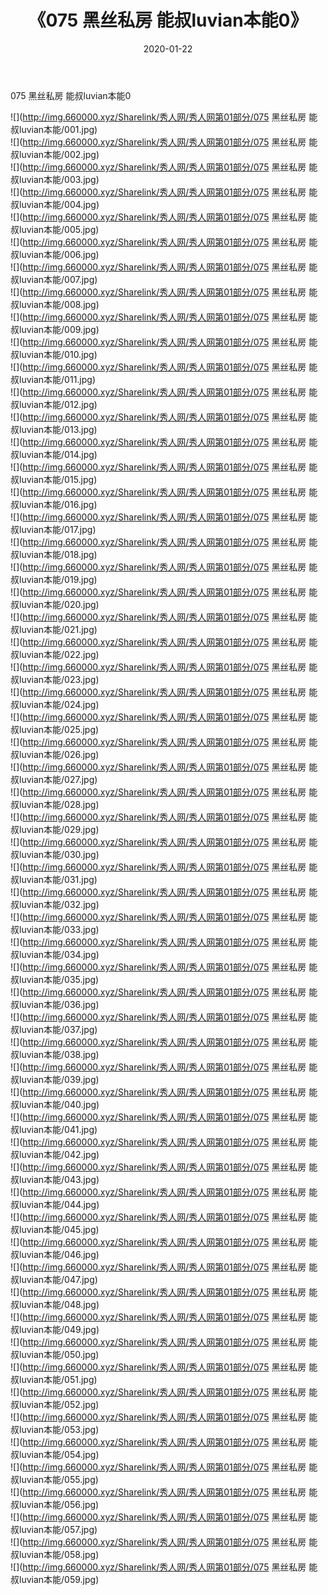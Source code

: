 ﻿---
layout: post
title:  《075 黑丝私房 能叔luvian本能0》
date:   2020-01-22
img: http://img.660000.xyz/Sharelink/秀人网/秀人网第01部分/075 黑丝私房 能叔luvian本能0/000.jpg
categories: [美女, 清纯, 唯美]
---

075 黑丝私房 能叔luvian本能0

  ![](http://img.660000.xyz/Sharelink/秀人网/秀人网第01部分/075 黑丝私房 能叔luvian本能/001.jpg) <br> ![](http://img.660000.xyz/Sharelink/秀人网/秀人网第01部分/075 黑丝私房 能叔luvian本能/002.jpg) <br> ![](http://img.660000.xyz/Sharelink/秀人网/秀人网第01部分/075 黑丝私房 能叔luvian本能/003.jpg) <br> ![](http://img.660000.xyz/Sharelink/秀人网/秀人网第01部分/075 黑丝私房 能叔luvian本能/004.jpg) <br> ![](http://img.660000.xyz/Sharelink/秀人网/秀人网第01部分/075 黑丝私房 能叔luvian本能/005.jpg) <br> ![](http://img.660000.xyz/Sharelink/秀人网/秀人网第01部分/075 黑丝私房 能叔luvian本能/006.jpg) <br> ![](http://img.660000.xyz/Sharelink/秀人网/秀人网第01部分/075 黑丝私房 能叔luvian本能/007.jpg) <br> ![](http://img.660000.xyz/Sharelink/秀人网/秀人网第01部分/075 黑丝私房 能叔luvian本能/008.jpg) <br> ![](http://img.660000.xyz/Sharelink/秀人网/秀人网第01部分/075 黑丝私房 能叔luvian本能/009.jpg) <br> ![](http://img.660000.xyz/Sharelink/秀人网/秀人网第01部分/075 黑丝私房 能叔luvian本能/010.jpg) <br> ![](http://img.660000.xyz/Sharelink/秀人网/秀人网第01部分/075 黑丝私房 能叔luvian本能/011.jpg) <br> ![](http://img.660000.xyz/Sharelink/秀人网/秀人网第01部分/075 黑丝私房 能叔luvian本能/012.jpg) <br> ![](http://img.660000.xyz/Sharelink/秀人网/秀人网第01部分/075 黑丝私房 能叔luvian本能/013.jpg) <br> ![](http://img.660000.xyz/Sharelink/秀人网/秀人网第01部分/075 黑丝私房 能叔luvian本能/014.jpg) <br> ![](http://img.660000.xyz/Sharelink/秀人网/秀人网第01部分/075 黑丝私房 能叔luvian本能/015.jpg) <br> ![](http://img.660000.xyz/Sharelink/秀人网/秀人网第01部分/075 黑丝私房 能叔luvian本能/016.jpg) <br> ![](http://img.660000.xyz/Sharelink/秀人网/秀人网第01部分/075 黑丝私房 能叔luvian本能/017.jpg) <br> ![](http://img.660000.xyz/Sharelink/秀人网/秀人网第01部分/075 黑丝私房 能叔luvian本能/018.jpg) <br> ![](http://img.660000.xyz/Sharelink/秀人网/秀人网第01部分/075 黑丝私房 能叔luvian本能/019.jpg) <br> ![](http://img.660000.xyz/Sharelink/秀人网/秀人网第01部分/075 黑丝私房 能叔luvian本能/020.jpg) <br> ![](http://img.660000.xyz/Sharelink/秀人网/秀人网第01部分/075 黑丝私房 能叔luvian本能/021.jpg) <br> ![](http://img.660000.xyz/Sharelink/秀人网/秀人网第01部分/075 黑丝私房 能叔luvian本能/022.jpg) <br> ![](http://img.660000.xyz/Sharelink/秀人网/秀人网第01部分/075 黑丝私房 能叔luvian本能/023.jpg) <br> ![](http://img.660000.xyz/Sharelink/秀人网/秀人网第01部分/075 黑丝私房 能叔luvian本能/024.jpg) <br> ![](http://img.660000.xyz/Sharelink/秀人网/秀人网第01部分/075 黑丝私房 能叔luvian本能/025.jpg) <br> ![](http://img.660000.xyz/Sharelink/秀人网/秀人网第01部分/075 黑丝私房 能叔luvian本能/026.jpg) <br> ![](http://img.660000.xyz/Sharelink/秀人网/秀人网第01部分/075 黑丝私房 能叔luvian本能/027.jpg) <br> ![](http://img.660000.xyz/Sharelink/秀人网/秀人网第01部分/075 黑丝私房 能叔luvian本能/028.jpg) <br> ![](http://img.660000.xyz/Sharelink/秀人网/秀人网第01部分/075 黑丝私房 能叔luvian本能/029.jpg) <br> ![](http://img.660000.xyz/Sharelink/秀人网/秀人网第01部分/075 黑丝私房 能叔luvian本能/030.jpg) <br> ![](http://img.660000.xyz/Sharelink/秀人网/秀人网第01部分/075 黑丝私房 能叔luvian本能/031.jpg) <br> ![](http://img.660000.xyz/Sharelink/秀人网/秀人网第01部分/075 黑丝私房 能叔luvian本能/032.jpg) <br> ![](http://img.660000.xyz/Sharelink/秀人网/秀人网第01部分/075 黑丝私房 能叔luvian本能/033.jpg) <br> ![](http://img.660000.xyz/Sharelink/秀人网/秀人网第01部分/075 黑丝私房 能叔luvian本能/034.jpg) <br> ![](http://img.660000.xyz/Sharelink/秀人网/秀人网第01部分/075 黑丝私房 能叔luvian本能/035.jpg) <br> ![](http://img.660000.xyz/Sharelink/秀人网/秀人网第01部分/075 黑丝私房 能叔luvian本能/036.jpg) <br> ![](http://img.660000.xyz/Sharelink/秀人网/秀人网第01部分/075 黑丝私房 能叔luvian本能/037.jpg) <br> ![](http://img.660000.xyz/Sharelink/秀人网/秀人网第01部分/075 黑丝私房 能叔luvian本能/038.jpg) <br> ![](http://img.660000.xyz/Sharelink/秀人网/秀人网第01部分/075 黑丝私房 能叔luvian本能/039.jpg) <br> ![](http://img.660000.xyz/Sharelink/秀人网/秀人网第01部分/075 黑丝私房 能叔luvian本能/040.jpg) <br> ![](http://img.660000.xyz/Sharelink/秀人网/秀人网第01部分/075 黑丝私房 能叔luvian本能/041.jpg) <br> ![](http://img.660000.xyz/Sharelink/秀人网/秀人网第01部分/075 黑丝私房 能叔luvian本能/042.jpg) <br> ![](http://img.660000.xyz/Sharelink/秀人网/秀人网第01部分/075 黑丝私房 能叔luvian本能/043.jpg) <br> ![](http://img.660000.xyz/Sharelink/秀人网/秀人网第01部分/075 黑丝私房 能叔luvian本能/044.jpg) <br> ![](http://img.660000.xyz/Sharelink/秀人网/秀人网第01部分/075 黑丝私房 能叔luvian本能/045.jpg) <br> ![](http://img.660000.xyz/Sharelink/秀人网/秀人网第01部分/075 黑丝私房 能叔luvian本能/046.jpg) <br> ![](http://img.660000.xyz/Sharelink/秀人网/秀人网第01部分/075 黑丝私房 能叔luvian本能/047.jpg) <br> ![](http://img.660000.xyz/Sharelink/秀人网/秀人网第01部分/075 黑丝私房 能叔luvian本能/048.jpg) <br> ![](http://img.660000.xyz/Sharelink/秀人网/秀人网第01部分/075 黑丝私房 能叔luvian本能/049.jpg) <br> ![](http://img.660000.xyz/Sharelink/秀人网/秀人网第01部分/075 黑丝私房 能叔luvian本能/050.jpg) <br> ![](http://img.660000.xyz/Sharelink/秀人网/秀人网第01部分/075 黑丝私房 能叔luvian本能/051.jpg) <br> ![](http://img.660000.xyz/Sharelink/秀人网/秀人网第01部分/075 黑丝私房 能叔luvian本能/052.jpg) <br> ![](http://img.660000.xyz/Sharelink/秀人网/秀人网第01部分/075 黑丝私房 能叔luvian本能/053.jpg) <br> ![](http://img.660000.xyz/Sharelink/秀人网/秀人网第01部分/075 黑丝私房 能叔luvian本能/054.jpg) <br> ![](http://img.660000.xyz/Sharelink/秀人网/秀人网第01部分/075 黑丝私房 能叔luvian本能/055.jpg) <br> ![](http://img.660000.xyz/Sharelink/秀人网/秀人网第01部分/075 黑丝私房 能叔luvian本能/056.jpg) <br> ![](http://img.660000.xyz/Sharelink/秀人网/秀人网第01部分/075 黑丝私房 能叔luvian本能/057.jpg) <br> ![](http://img.660000.xyz/Sharelink/秀人网/秀人网第01部分/075 黑丝私房 能叔luvian本能/058.jpg) <br> ![](http://img.660000.xyz/Sharelink/秀人网/秀人网第01部分/075 黑丝私房 能叔luvian本能/059.jpg) <br>